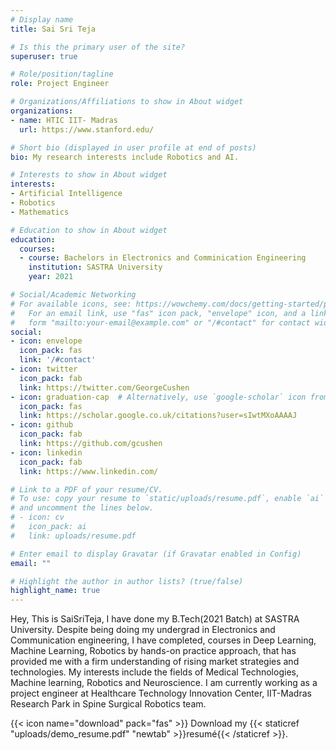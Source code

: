 ```yaml
---
# Display name
title: Sai Sri Teja

# Is this the primary user of the site?
superuser: true

# Role/position/tagline
role: Project Engineer

# Organizations/Affiliations to show in About widget
organizations:
- name: HTIC IIT- Madras
  url: https://www.stanford.edu/

# Short bio (displayed in user profile at end of posts)
bio: My research interests include Robotics and AI.

# Interests to show in About widget
interests:
- Artificial Intelligence
- Robotics
- Mathematics

# Education to show in About widget
education:
  courses:
  - course: Bachelors in Electronics and Comminication Engineering
    institution: SASTRA University
    year: 2021

# Social/Academic Networking
# For available icons, see: https://wowchemy.com/docs/getting-started/page-builder/#icons
#   For an email link, use "fas" icon pack, "envelope" icon, and a link in the
#   form "mailto:your-email@example.com" or "/#contact" for contact widget.
social:
- icon: envelope
  icon_pack: fas
  link: '/#contact'
- icon: twitter
  icon_pack: fab
  link: https://twitter.com/GeorgeCushen
- icon: graduation-cap  # Alternatively, use `google-scholar` icon from `ai` icon pack
  icon_pack: fas
  link: https://scholar.google.co.uk/citations?user=sIwtMXoAAAAJ
- icon: github
  icon_pack: fab
  link: https://github.com/gcushen
- icon: linkedin
  icon_pack: fab
  link: https://www.linkedin.com/

# Link to a PDF of your resume/CV.
# To use: copy your resume to `static/uploads/resume.pdf`, enable `ai` icons in `params.toml`, 
# and uncomment the lines below.
# - icon: cv
#   icon_pack: ai
#   link: uploads/resume.pdf

# Enter email to display Gravatar (if Gravatar enabled in Config)
email: ""

# Highlight the author in author lists? (true/false)
highlight_name: true
---
```


Hey, This is SaiSriTeja, I have done my B.Tech(2021 Batch) at SASTRA University. Despite being doing my undergrad in Electronics and Communication engineering, I have completed, courses in Deep Learning, Machine Learning, Robotics by hands-on practice approach, that has provided me with a firm understanding of rising market strategies and technologies.
My interests include the fields of Medical Technologies, Machine learning, Robotics and Neuroscience.
I am currently working as a project engineer at Healthcare Technology Innovation Center, IIT-Madras Research Park in Spine Surgical Robotics team.

{{< icon name="download" pack="fas" >}} Download my {{< staticref "uploads/demo_resume.pdf" "newtab" >}}resumé{{< /staticref >}}.
